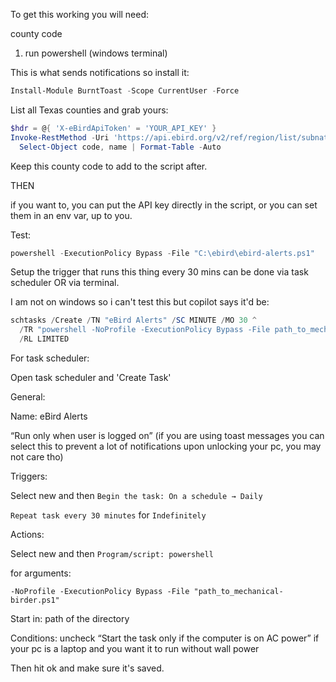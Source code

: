 To get this working you will need:

county code

1. run powershell (windows terminal)

This is what sends notifications so install it:

```powershell
Install-Module BurntToast -Scope CurrentUser -Force
```

List all Texas counties and grab yours:

```powershell
$hdr = @{ 'X-eBirdApiToken' = 'YOUR_API_KEY' }
Invoke-RestMethod -Uri 'https://api.ebird.org/v2/ref/region/list/subnational2/US-TX' -Headers $hdr |
  Select-Object code, name | Format-Table -Auto
```

Keep this county code to add to the script after.

THEN

if you want to, you can put the API key directly in the script, or you can set them in an env var, up to you.

Test: 

```powershell
powershell -ExecutionPolicy Bypass -File "C:\ebird\ebird-alerts.ps1"
```

Setup the trigger that runs this thing every 30 mins can be done via task scheduler OR via terminal. 

I am not on windows so i can't test this but copilot says it'd be:

```powershell
schtasks /Create /TN "eBird Alerts" /SC MINUTE /MO 30 ^
  /TR "powershell -NoProfile -ExecutionPolicy Bypass -File path_to_mechanical-birder.ps1" ^
  /RL LIMITED
```

For task scheduler:

Open task scheduler and 'Create Task'

General:

Name: eBird Alerts

“Run only when user is logged on” (if you are using toast messages you can select this to prevent a lot of notifications upon unlocking your pc, you may not care tho)

Triggers:

Select new and then `Begin the task: On a schedule → Daily`

`Repeat task every 30 minutes` for `Indefinitely`

Actions:

Select new and then `Program/script: powershell`

for arguments:

`-NoProfile -ExecutionPolicy Bypass -File "path_to_mechanical-birder.ps1"`


Start in: path of the directory 

Conditions: uncheck “Start the task only if the computer is on AC power” if your pc is a laptop and you want it to run without wall power

Then hit ok and make sure it's saved.